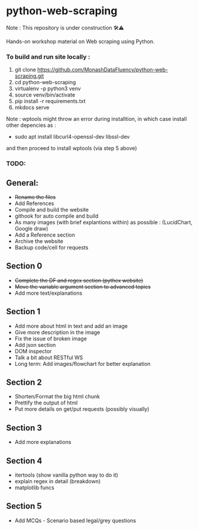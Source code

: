 # python-web-scraping

Note : This repository is under construction 🛠️⚠️

Hands-on workshop material on Web scraping using Python.

### To build and run site locally :

1. git clone https://github.com/MonashDataFluency/python-web-scraping.git
2. cd python-web-scraping
3. virtualenv -p python3 venv
4. source venv/bin/activate
5. pip install -r requirements.txt
6. mkdocs serve

Note : wptools might throw an error during installtion, in which case install other depencies as : 
- sudo apt install libcurl4-openssl-dev libssl-dev  

and then proceed to install wptools (via step 5 above)


### TODO: 
## General:
- ~~Rename the files~~
- Add References
- Compile and build the website
- githook for auto compile and build
- As many images (with brief explantions within) as possible : (LucidChart,  Google draw)
- Add a Reference section
- Archive the website 
- Backup code/cell for requests

## Section 0
- ~~Complete the DF and regex section (pythex website)~~
- ~~Move the variable argument section to advanced topics~~
- Add more text/explanations


## Section 1
 - Add more about html in text and add an image
 - Give more description in the image
 - Fix the issue of broken image
 - Add json section
 - DOM inspector
 - Talk a bit about RESTful WS
 - Long term: Add images/flowchart for better explanation 
 
## Section 2 
- Shorten/Format the big html chunk
- Prettify the output of html
- Put more details on get/put requests (possibly visually)

## Section 3
- Add more explanations

## Section 4
- itertools (show vanilla python way to do it)
- explain regex in detail (breakdown)
- matplotlib funcs

## Section 5
- Add MCQs - Scenario based legal/grey questions
 
